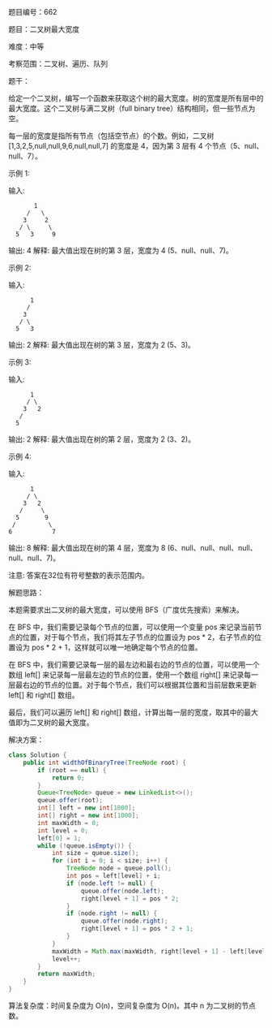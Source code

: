题目编号：662

题目：二叉树最大宽度

难度：中等

考察范围：二叉树、遍历、队列

题干：

给定一个二叉树，编写一个函数来获取这个树的最大宽度。树的宽度是所有层中的最大宽度。这个二叉树与满二叉树（full binary tree）结构相同，但一些节点为空。

每一层的宽度是指所有节点（包括空节点）的个数。例如，二叉树 [1,3,2,5,null,null,9,6,null,null,7] 的宽度是 4，因为第 3 层有 4 个节点（5、null、null、7）。

示例 1:

输入:

           1
         /   \
        3     2
       / \     \  
      5   3     9 

输出: 4
解释: 最大值出现在树的第 3 层，宽度为 4 (5、null、null、7)。

示例 2:

输入:

          1
         /  
        3    
       / \       
      5   3     

输出: 2
解释: 最大值出现在树的第 3 层，宽度为 2 (5、3)。

示例 3:

输入:

          1
         / \
        3   2 
       /        
      5      

输出: 2
解释: 最大值出现在树的第 2 层，宽度为 2 (3、2)。

示例 4:

输入:

          1
         / \
        3   2
       /     \  
      5       9 
     /         \
    6           7

输出: 8
解释: 最大值出现在树的第 4 层，宽度为 8 (6、null、null、null、null、null、null、7)。

注意: 答案在32位有符号整数的表示范围内。

解题思路：

本题需要求出二叉树的最大宽度，可以使用 BFS（广度优先搜索）来解决。

在 BFS 中，我们需要记录每个节点的位置，可以使用一个变量 pos 来记录当前节点的位置，对于每个节点，我们将其左子节点的位置设为 pos * 2，右子节点的位置设为 pos * 2 + 1，这样就可以唯一地确定每个节点的位置。

在 BFS 中，我们需要记录每一层的最左边和最右边的节点的位置，可以使用一个数组 left[] 来记录每一层最左边的节点的位置，使用一个数组 right[] 来记录每一层最右边的节点的位置。对于每个节点，我们可以根据其位置和当前层数来更新 left[] 和 right[] 数组。

最后，我们可以遍历 left[] 和 right[] 数组，计算出每一层的宽度，取其中的最大值即为二叉树的最大宽度。

解决方案：

```java
class Solution {
    public int widthOfBinaryTree(TreeNode root) {
        if (root == null) {
            return 0;
        }
        Queue<TreeNode> queue = new LinkedList<>();
        queue.offer(root);
        int[] left = new int[1000];
        int[] right = new int[1000];
        int maxWidth = 0;
        int level = 0;
        left[0] = 1;
        while (!queue.isEmpty()) {
            int size = queue.size();
            for (int i = 0; i < size; i++) {
                TreeNode node = queue.poll();
                int pos = left[level] + i;
                if (node.left != null) {
                    queue.offer(node.left);
                    right[level + 1] = pos * 2;
                }
                if (node.right != null) {
                    queue.offer(node.right);
                    right[level + 1] = pos * 2 + 1;
                }
            }
            maxWidth = Math.max(maxWidth, right[level + 1] - left[level] + 1);
            level++;
        }
        return maxWidth;
    }
}
```

算法复杂度：时间复杂度为 O(n)，空间复杂度为 O(n)。其中 n 为二叉树的节点数。